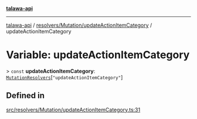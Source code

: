 [**talawa-api**](../../../../README.md)

***

[talawa-api](../../../../modules.md) / [resolvers/Mutation/updateActionItemCategory](../README.md) / updateActionItemCategory

# Variable: updateActionItemCategory

\> `const` **updateActionItemCategory**: [`MutationResolvers`](../../../../types/generatedGraphQLTypes/type-aliases/MutationResolvers.md)\[`"updateActionItemCategory"`\]

## Defined in

[src/resolvers/Mutation/updateActionItemCategory.ts:31](https://github.com/PalisadoesFoundation/talawa-api/blob/3a5276aff43f5de4f7fab3ec9683a420dcdc7a06/src/resolvers/Mutation/updateActionItemCategory.ts#L31)
